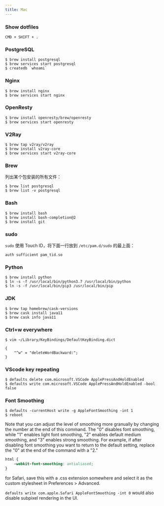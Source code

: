 ```yaml
---
title: Mac
---
```


### Show dotfiles

    CMD + SHIFT + .

### PostgreSQL

    $ brew install postgresql
    $ brew services start postgresql
    $ createdb `whoami`

### Nginx

    $ brew install nginx
    $ brew services start nginx

### OpenResty

    $ brew install openresty/brew/openresty
    $ brew services start openresty

### V2Ray

    $ brew tap v2ray/v2ray
    $ brew install v2ray-core
    $ brew services start v2ray-core

### Brew

列出某个包安装的所有文件：

    $ brew list postgresql
    $ brew list -v postgresql

### Bash

    $ brew install bash
    $ brew install bash-completion@2
    $ brew install git

### sudo

`sudo` 使用 Touch ID，将下面一行放到 `/etc/pam.d/sudo` 的最上面：

    auth sufficient pam_tid.so

### Python

    $ brew install python
    $ ln -s -f /usr/local/bin/python3.7 /usr/local/bin/python
    $ ln -s -f /usr/local/bin/pip3 /usr/local/bin/pip

### JDK

    $ brew tap homebrew/cask-versions
    $ brew cask install java11
    $ brew cask info java11

### Ctrl+w everywhere

    $ vim ~/Library/KeyBindings/DefaultKeyBinding.dict

    {
        "^w" = "deleteWordBackward:";
    }

### VScode key repeating

    $ defaults delete com.microsoft.VSCode ApplePressAndHoldEnabled
    $ defaults write com.microsoft.VSCode ApplePressAndHoldEnabled -bool false

### Font Smoothing

    $ defaults -currentHost write -g AppleFontSmoothing -int 1
    $ reboot

Note that you can adjust the level of smoothing more granually by changing the number at the end of this command. The "0" disables font smoothing, while "1" enables light font smoothing, "2" enables default medium smoothing, and "3" enables strong smoothing. For example, if after disabling font smoothing you want to return to the default setting, replace the "0" at the end of the command with a "2."

```css
html {
    -webkit-font-smoothing: antialiased;
}
```

for Safari, save this with a .css extension somewhere and select it as the custom stylesheet in Preferences > Advanced.

`defaults write com.apple.Safari AppleFontSmoothing -int 0` would also disable subpixel rendering in the UI.
